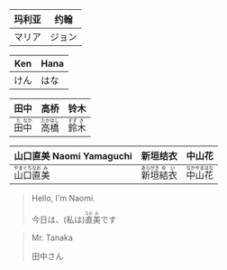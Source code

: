 | 玛利亚 | 约翰   |
| ------ | ------ |
| マリア | ジョン |

| Ken  | Hana |
| ---- | ---- |
| けん | はな |



| 田中                                      | 高桥                                        | 铃木                                      |
| ----------------------------------------- | ------------------------------------------- | ----------------------------------------- |
| <ruby>田<rt>た</rt>中<rt>なか</rt></ruby> | <ruby>高<rt>たか</rt>橋<rt>はし</rt></ruby> | <ruby>鈴<rt>すず</rt>木<rt>き</rt></ruby> |

| 山口直美 Naomi Yamaguchi                                     | 新垣结衣                                                     | 中山花                                                       |
| ------------------------------------------------------------ | ------------------------------------------------------------ | ------------------------------------------------------------ |
| <ruby>山<rt>やま</rt>口<rt>ぐち</rt></ruby><ruby>直<rt>なお</rt>美<rt>み</rt></ruby> | <ruby>新<rt>あら</rt>垣<rt>がき</rt></ruby><ruby>結<rt>ゆ</rt>衣<rt>い</rt></ruby> | <ruby>中<rt>なか</rt>山<rt>やま</rt></ruby><ruby>花<rt>はな</rt></ruby> |

> Hello, I'm Naomi.
>
> 今日は、(私は)<ruby>直<rt>なお</rt>美<rt>み</rt></ruby>です

> Mr. Tanaka
>
> 田中さん

